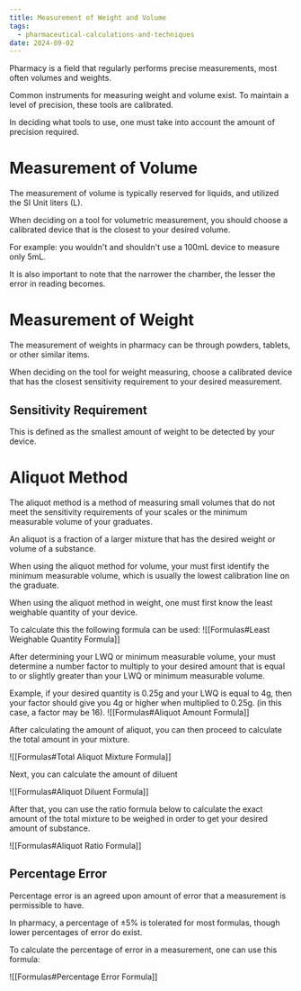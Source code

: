 ```yaml
---
title: Measurement of Weight and Volume
tags:
  - pharmaceutical-calculations-and-techniques
date: 2024-09-02
---
```

Pharmacy is a field that regularly performs precise measurements, most often volumes and weights.

Common instruments for measuring weight and volume exist. To maintain a level of precision, these tools are calibrated.

In deciding what tools to use, one must take into account the amount of precision required.
# Measurement of Volume
The measurement of volume is typically reserved for liquids, and utilized the SI Unit liters ($\text{L}$).

When deciding on a tool for volumetric measurement, you should choose a calibrated device that is the closest to your desired volume.

For example: you wouldn't and shouldn't use a $100\text{mL}$ device to measure only $5\text{mL}$.

It is also important to note that the narrower the chamber, the lesser the error in reading becomes.

# Measurement of Weight
The measurement of weights in pharmacy can be through powders, tablets, or other similar items.

When deciding on the tool for weight measuring, choose a calibrated device that has the closest sensitivity requirement to your desired measurement.
## Sensitivity Requirement
This is defined as the smallest amount of weight to be detected by your device.

# Aliquot Method
The aliquot method is a method of measuring small volumes that do not meet the sensitivity requirements of your scales or the minimum measurable volume of your graduates.

An aliquot is a fraction of a larger mixture that has the desired weight or volume of a substance.

When using the aliquot method for volume, your must first identify the minimum measurable volume, which is usually the lowest calibration line on the graduate.

When using the aliquot method in weight, one must first know the least weighable quantity of your device.

To calculate this the following formula can be used:
![[Formulas#Least Weighable Quantity Formula]]

After determining your $\text{LWQ}$ or minimum measurable volume, your must determine a number factor to multiply to your desired amount that is equal to or slightly greater than your $\text{LWQ}$ or minimum measurable volume.

Example, if your desired quantity is $0.25\text{g}$ and your $\text{LWQ}$ is equal to $4\text{g}$, then your factor should give you $4\text{g}$ or higher when multiplied to $0.25\text{g}$. (in this case, a factor may be $16$).
![[Formulas#Aliquot Amount Formula]]

After calculating the amount of aliquot, you can then proceed to calculate the total amount in your mixture.

![[Formulas#Total Aliquot Mixture Formula]]

Next, you can calculate the amount of diluent

![[Formulas#Aliquot Diluent Formula]]

After that, you can use the ratio formula below to calculate the exact amount of the total mixture to be weighed in order to get your desired amount of substance.

![[Formulas#Aliquot Ratio Formula]]
## Percentage Error
Percentage error is an agreed upon amount of error that a measurement is permissible to have.

In pharmacy, a percentage of $\pm5\%$ is tolerated for most formulas, though lower percentages of error do exist.

To calculate the percentage of error in a measurement, one can use this formula:

![[Formulas#Percentage Error Formula]]